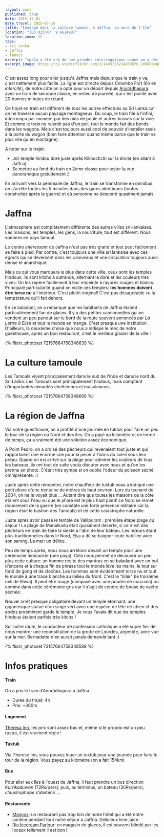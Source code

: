 ```yaml
---
layout: post
published: true
date: 2015-12-01
date_travel: 2015-07-10
title: "Immergé dans la culture tamoul, à Jaffna, au nord de l'île"
location: "[80.025547, 9.661498]"
location_zoom: 12
tags:
- sri lanka
- jaffna
- tamoul
excerpt: "<p>Ça a été une de nos grandes interrogations quand on a décidé de faire ce voyage: est-ce qu'on prend le temps d'aller visiter le nord de l'île?</p><p>Après quelques réflexions, on a décidé de sauter le pas (<em>spoiler</em>: on ne regrette pas, on a adoré !) Seul le Lonely Planet parle de la région et elle n'est ouverte que depuis peu. Il y a encore très peu de touristes et les gens sont ravis de papoter avec vous.</p>"
excerpt_image: https://c2.staticflickr.com/2/1445/25214160070_10587aeab0_c.jpg
---
```

C'est assez long pour aller jusqu'à Jaffna mais depuis que le train y va, c'est nettement plus facile. La ligne est directe depuis Colombo Fort (6h en _intercité_), de notre côté on a opté pour un départ depuis [Anurâdhapura](/polonnaruwa-anuradhapura-mihintale/) avec un train de seconde classe, en milieu de journée, qui s'est pointé avec 20 bonnes minutes de retard.

Ce trajet en train est différent de tous les autres effectués au Sri Lanka car on ne traverse aucun paysage montagneux. Du coup, le train file à l'infini, interrompu par moment par des nids de poule et autres bosses sur la voie. Et comme le train ne ralentit pas d'un poil, tout le monde fait des bonds dans les wagons. Mais c'est toujours aussi cool de pouvoir s'installer assis à la porte du wagon (bien faire attention quand même parce que le train va plus vite qu'en montagne).

A noter sur le trajet:

 - Joli temple hindou doré juste après Kilinochchi sur la droite (en allant à Jaffna)
 - Se mettre au fond du train en 2ème classe pour tester la vue panoramique gratuitement :)

En arrivant vers la péninsule de Jaffna, le train se transforme en omnibus: on s'arrête toutes les 5 minutes dans des gares identiques (toutes construites après la guerre) et où personne ne descend quasiment jamais.

# Jaffna
L'atmosphère est complètement différente des autres villes sri-lankaises. Les maisons, les temples, les gens, la nourriture, tout est différent. Nous sommes en pays tamoul.

Le centre _intéressant_ de Jaffna n'est pas très grand et tout peut facilement se faire à pied. Par contre, c'est toujours une ville sri lankaise avec ces égouts qui se déversent dans les caniveaux et une circulation toujours aussi dense et anarchique.

Mais ce qui vous marquera le plus dans cette ville, ceux sont les temples hindous. Ils sont kitchs à outrance, alternant le doré et les couleurs très vives. On les repère facilement à leur enceinte à rayures rouges et blancs. Principale particularité quand on visite ces temples: **les hommes doivent être torse nu** à l'intérieur.  C'est plutôt original! C'est pas désagréable vu la température qu'il fait dehors.

En se baladant, on a remarqué que les habitants de Jaffna étaient particulièrement fan de glaces. Il y a des petites camionnettes qui en vendent un peu partout sur le bord de la route souvent annoncés par *La Lettre à Elise* et tout le monde en mange. C'est presque une institution. D'ailleurs, la deuxième chose que nous a indiqué le mec de notre guesthouse, après un bon restaurant, c'est le meilleur glacier de la ville !

{% flickr_photoset 72157664758348639 %}

# La culture tamoule
Les Tamouls vivent principalement dans le sud de l'Inde et dans le nord du Sri Lanka.  Les Tamouls sont principalement hindous, mais comptent d'importantes minorités chrétiennes et musulmanes.

{% flickr_photoset 72157664758348669 %}

# La région de Jaffna
Via notre guesthouse, on a profité d'une journée en tuktuk pour faire un peu le tour de la région du Nord et des îles. On a payé au kilomètre et en terme de temps, ça a vraiment été une solution assez économique.

A Point Pedro, on a croisé des pêcheurs qui revenaient tout juste et qui rapportaient une énorme raie pour la  peser à l'abris du soleil sous leur préau. Quand on est arrivé sur la plage pour admirer les couleurs de tous les bateaux, ils ont tout de suite voulu discuter avec nous et qu'on les prenne en photo. C'était très sympa si on oublie l'odeur du poisson séché omniprésente. :)

Juste après cette rencontre, notre chauffeur de tuktuk nous a indiqué une petit phare d'une trentaine de mètres de haut environ. Lors du tsunami de 2004, on ne le voyait plus ... Autant dire que toutes les maisons de la côte étaient sous l'eau vu que le phare est le plus haut point! Le Nord se remet doucement de la guerre (on constate une forte présence militaire car la région était le bastion des Tamouls) et de cette catastrophe naturelle.

Juste après avoir passé le temple de Vallipuram : première étape plage du séjour ! La plage de Manalkadu était quasiment déserte, si ce n'est des pêcheurs en train de faire la sieste à l'abri de leur bateau. Les mœurs étant plus traditionnelles dans le Nord, Elsa a dû se baigner toute habillée avec son sarong. La mer: un délice.

Peu de temps après, nous nous arrêtons devant un temple pour une cérémonie hindouiste (une poya). Cela nous permet de découvrir un peu plus cette culture: un homme récite des mantras en se baladant avec un bol d’encens et à chaque fin de phrase tout le monde lève les mains, le tout sur fond de gong et de cloches. Les hommes sont évidemment torse nu et tout le monde à une trace blanche au milieu du front. C'est le "*tilak*" (le troisième oeil de Shiva). Il peut être rouge (composé avec une poudre de curcuma) ou comme dans cette cérémonie gris car il s'agit de cendre de bouse de vache séchée.

Nouvel arrêt presque obligatoire devant un temple étonnant: une gigantesque statue d'un singe vert avec une espèce de tête de chien et des abdos proéminent garde le temple. Je vous l'avais dit que les temples hindous étaient parfois très kitchs !

Sur notre route, le conducteur de confession catholique a été super fier de nous montrer une reconstitution de la grotte de Lourdes, argentée, avec vue sur la mer. Bernadette n'en aurait jamais demandé tant :)

{% flickr_photoset 72157664758348599 %}

# Infos pratiques

#### Train

On a pris le train d'Anurâdhapura à Jaffna :

- Durée du trajet: 4h
- Prix: ~300rs

#### Logement

[Theresa Inn](http://www.theresainnjaffna.com/), les prix sont assez bas et, même si le proprio est un peu rustre, il est vraiment réglo !

#### Tuktuk

Via Therese Inn, vous pouvez louer un tuktuk pour une journée pour faire le tour de la région. Vous payez au kilomètre (on a fait 154km)

#### Bus

Pour aller aux îles à l'ouest de Jaffna, il faut prendre un bus direction *Kurrikaduwan* (72Rs/pers), puis, au terminus, un bateau (30Rs/pers), _claustrophobe_ s'abstenir ...

#### Restaurants

 - [Mangos](http://4sq.com/q0I5GX): un restaurant pas trop loin de notre hôtel qui a été notre cantine pendant tout notre séjour à Jaffna. Delicieux lime juice.
 - [Rio Icecream Parlour](http://4sq.com/hQ6Q0t): un magasin de glaces, il est souvent blindé par les locaux tellement il est bon !
